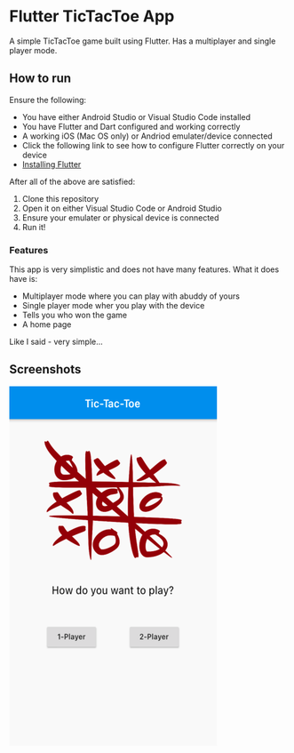 # Flutter TicTacToe App  

A simple TicTacToe game built using Flutter. Has a multiplayer and single player mode.  

## How to run  

Ensure the following:  
- You have either Android Studio or Visual Studio Code installed  
- You have Flutter and Dart configured and working correctly  
- A working iOS (Mac OS only) or Andriod emulater/device connected  
- Click the following link to see how to configure Flutter correctly on your device  
 - [Installing Flutter](https://flutter.dev/docs/get-started/install)

After all of the above are satisfied:
1. Clone this repository
2. Open it on either Visual Studio Code or Android Studio
3. Ensure your emulater or physical device is connected
4. Run it!

### Features

This app is very simplistic and does not have many features. What it does have is:
- Multiplayer mode where you can play with abuddy of yours
- Single player mode wher you play with the device
- Tells you who won the game
- A home page

Like I said - very simple...

## Screenshots
![Philadelphia's Magic Gardens. This place was so cool!](/images/HomeScreen.png "Philadelphia's Magic Gardens")
